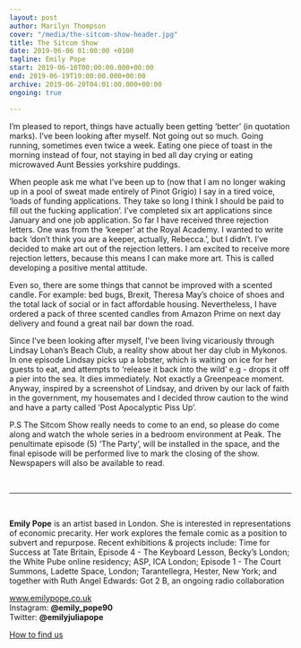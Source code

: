 ```yaml
---
layout: post
author: Marilyn Thompson
cover: "/media/the-sitcom-show-header.jpg"
title: The Sitcom Show
date: 2019-06-06 01:00:00 +0100
tagline: Emily Pope
start: 2019-06-10T00:00:00.000+00:00
end: 2019-06-19T19:00:00.000+00:00
archive: 2019-06-20T04:01:00.000+00:00
ongoing: true

---
```

<p>I’m pleased to report, things have actually been getting ‘better’ (in quotation marks). I’ve been looking after myself. Not going out so much. Going running, sometimes even twice a week. Eating one piece of toast in the morning instead of four, not staying in bed all day crying or eating microwaved Aunt Bessies yorkshire puddings. </p>


<p>When people ask me what I’ve been up to (now that I am no longer waking up in a pool of sweat made entirely of Pinot Grigio) I say in a tired voice, ‘loads of funding applications. They take so long I think I should be paid to fill out the fucking application’. I’ve completed six art applications since January and one job application. So far I have received three rejection letters.  One was from the ‘keeper’ at the Royal Academy. I wanted to write back ‘don’t think you are a keeper, actually, Rebecca.’, but I didn’t. I’ve decided to make art out of the rejection letters. I am excited to receive more rejection letters, because this means I can make more art. This is called developing a positive mental attitude. </p>


<p>Even so, there are some things that cannot be improved with a scented candle. For example: bed bugs, Brexit, Theresa May’s choice of shoes and the total lack of social or in fact affordable housing. Nevertheless, I have ordered a pack of three scented candles from Amazon Prime on next day delivery and found a great nail bar down the road. </p>


<p>Since I’ve been looking after myself, I’ve been living vicariously through Lindsay Lohan’s Beach Club, a reality show about her day club in Mykonos. In one episode Lindsay picks up a lobster, which is waiting on ice for her guests to eat, and attempts to ‘release it back into the wild’ e.g - drops it off a pier into the sea. It dies immediately. Not exactly a Greenpeace moment.  Anyway, inspired by a screenshot of Lindsay, and driven by our lack of faith in the government, my housemates and I decided throw caution to the wind and have a party called ‘Post Apocalyptic Piss Up’. </p>


<p>P.S The Sitcom Show really needs to come to an end, so please do come along and watch the whole series in a bedroom environment at Peak. The penultimate episode (5) ‘The Party’, will be installed in the space, and the final episode will be performed live to mark the closing of the show. Newspapers will also be available to read. </p>

<br />
<hr />
<br />

<p><b>Emily Pope</b> is an artist based in London. She is interested in representations of economic precarity.  Her work explores the female comic as a position to subvert and repurpose. Recent exhibitions & projects include: Time for Success at Tate Britain, Episode 4 - The Keyboard Lesson, Becky’s London; the White Pube online residency; ASP, ICA London; Episode 1 - The Court Summons, Ladette Space, London; Tarantellegra, Hester, New York; and together with Ruth Angel Edwards: Got 2 B, an ongoing radio collaboration</p>

<p><a href="http://www.emilypope.co.uk">www.emilypope.co.uk</a><br />
Instagram: <b>@emily_pope90</b><br />
Twitter: <b>@emilyjuliapope</b><br /></p>


<p><a href="http://www.peak-art.org/contact">How to find us</a></p>
